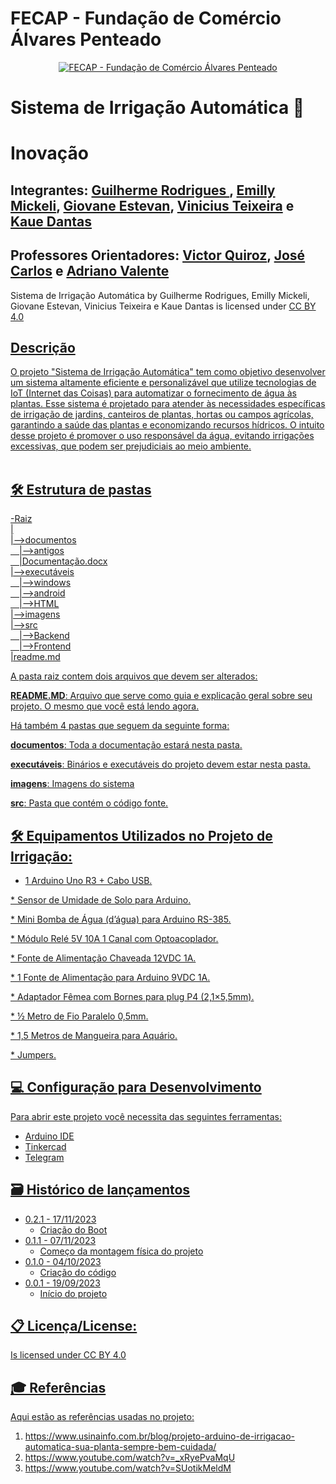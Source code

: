 # FECAP - Fundação de Comércio Álvares Penteado

<p align="center">
<a href= "https://www.fecap.br/"><img src="https://encrypted-tbn0.gstatic.com/images?q=tbn:ANd9GcRhZPrRa89Kma0ZZogxm0pi-tCn_TLKeHGVxywp-LXAFGR3B1DPouAJYHgKZGV0XTEf4AE&usqp=CAU" alt="FECAP - Fundação de Comércio Álvares Penteado" border="0"></a>
</p>

# Sistema de Irrigação Automática 🌱

</p>

# Inovação

</p>

## Integrantes: <a href="https://www.linkedin.com/in/guilherme-rodrigues-7468211b7/">Guilherme Rodrigues </a>, <a href="https://www.linkedin.com/in/emilly-assistente-administrativo/">Emilly Mickeli</a>, <a href="https://www.linkedin.com/in/giovane-estevan-a22006253/">Giovane Estevan</a>, <a href="https://www.linkedin.com/in/vin%C3%ADcius-teixeira-538661232/">Vinicius Teixeira</a> e <a href="https://www.linkedin.com/in/kau%C3%AA-dantas-309098271/">Kaue Dantas</a>

## Professores Orientadores: <a href="https://www.linkedin.com/in/victorbarq/">Victor Quiroz</a>, <a href="https://www.linkedin.com/in/jos%C3%A9-carlos-buesso-jr-15462234/">José Carlos</a> e <a href="https://www.linkedin.com/in/adriano-valente-534576135/">Adriano Valente</a>


Sistema de Irrigação Automática by Guilherme Rodrigues, Emilly Mickeli, Giovane Estevan, Vinicius Teixeira e Kaue Dantas is licensed under <a href="https://creativecommons.org/licenses/by/4.0/?ref=chooser-v1">CC BY 4.0 
</p>

## Descrição

O projeto "Sistema de Irrigação Automática" tem como objetivo desenvolver um sistema altamente eficiente e personalizável que utilize tecnologias de IoT (Internet das Coisas) para automatizar o fornecimento de água às plantas. Esse sistema é projetado para atender às necessidades específicas de irrigação de jardins, canteiros de plantas, hortas ou campos agrícolas, garantindo a saúde das plantas e economizando recursos hídricos. O intuito desse projeto é promover o uso responsável da água, evitando irrigações excessivas, que podem ser prejudiciais ao meio ambiente.
<br><br>

## 🛠 Estrutura de pastas

-Raiz<br>
|<br>
|-->documentos<br>
  &emsp;|-->antigos<br>
  &emsp;|Documentação.docx<br>
|-->executáveis<br>
  &emsp;|-->windows<br>
  &emsp;|-->android<br>
  &emsp;|-->HTML<br>
|-->imagens<br>
|-->src<br>
  &emsp;|-->Backend<br>
  &emsp;|-->Frontend<br>
|readme.md<br>

A pasta raiz contem dois arquivos que devem ser alterados:

<b>README.MD</b>: Arquivo que serve como guia e explicação geral sobre seu projeto. O mesmo que você está lendo agora.

Há também 4 pastas que seguem da seguinte forma:

<b>documentos</b>: Toda a documentação estará nesta pasta.

<b>executáveis</b>: Binários e executáveis do projeto devem estar nesta pasta.

<b>imagens</b>: Imagens do sistema

<b>src</b>: Pasta que contém o código fonte.

## 🛠 Equipamentos Utilizados no Projeto de Irrigação:

* <a href="https://www.usinainfo.com.br/placas-arduino/placa-uno-r3-arduino-cabo-usb-3513.html"> 1 Arduino Uno R3 + Cabo USB.
</p>
* <a href="https://www.usinainfo.com.br/sensor-de-solo/sensor-de-umidade-de-solo-hl-69-para-arduino-2311.html"> Sensor de Umidade de Solo para Arduino.
</p>
* <a href="https://www.usinainfo.com.br/bombinha-de-agua-e-ar/mini-bomba-de-agua-para-arduino-12v-rs385-2lmin-2814.html"> Mini Bomba de Água (d’água) para Arduino RS-385.
</p>
* <a href="https://www.usinainfo.com.br/rele-arduino/modulo-rele-5v-10a-1-canal-com-optoacoplador-para-esp32-e-arduino-2533.html"> Módulo Relé 5V 10A 1 Canal com Optoacoplador.
</p>
* <a href="https://www.usinainfo.com.br/fonte-chaveada-usb-e-p4/fonte-de-alimentacao-chaveada-12vdc-1a-plug-p4-3082.html"> Fonte de Alimentação Chaveada 12VDC 1A.
</p>
* <a href="https://www.usinainfo.com.br/fonte-chaveada-usb-e-p4/fonte-de-alimentacao-para-arduino-9vdc-1a-plug-p4-2424.html"> 1 Fonte de Alimentação para Arduino 9VDC 1A.
</p>
* <a href="https://www.usinainfo.com.br/conectores-e-adaptadores/jack-p4-femea-com-borne-a-parafuso-21x55mm-2843.html"> Adaptador Fêmea com Bornes para plug P4 (2,1×5,5mm).
</p>
* ½ Metro de Fio Paralelo 0,5mm.
</p>
* 1,5 Metros de Mangueira para Aquário.
</p>
* <a href="https://www.usinainfo.com.br/jumper/mix-de-jumpers-premium-sortidos-20cm-kit-com-15-pecas-6066.html"> Jumpers.



## 💻 Configuração para Desenvolvimento

Para abrir este projeto você necessita das seguintes ferramentas:

* <a href="https://www.arduino.cc/en/software"> Arduino IDE
* <a href="https://www.tinkercad.com/"> Tinkercad
* <a href="https://web.telegram.org/a/"> Telegram

## 🗃 Histórico de lançamentos

* 0.2.1 - 17/11/2023
    * Criação do Boot
* 0.1.1 - 07/11/2023
    * Começo da montagem física do projeto   
* 0.1.0 - 04/10/2023
    * Criação do código 
* 0.0.1 - 19/09/2023
    * Início do projeto 

## 📋 Licença/License:

Is licensed under <a href="https://creativecommons.org/licenses/by/4.0/?ref=chooser-v1">CC BY 4.0 

## 🎓 Referências

Aqui estão as referências usadas no projeto:

1. <https://www.usinainfo.com.br/blog/projeto-arduino-de-irrigacao-automatica-sua-planta-sempre-bem-cuidada/>
2. <https://www.youtube.com/watch?v=_xRyePvaMqU>
3. <https://www.youtube.com/watch?v=SUotikMeldM>

